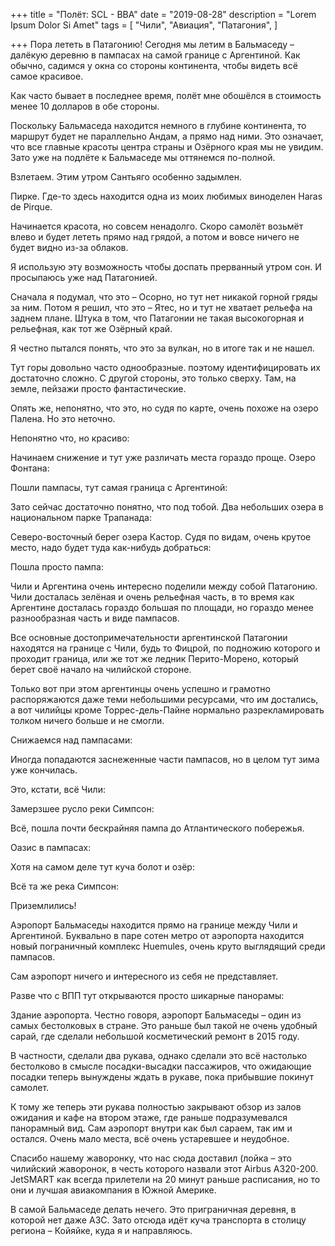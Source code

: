 +++
title = "Полёт: SCL - BBA"
date = "2019-08-28"
description = "Lorem Ipsum Dolor Si Amet"
tags = [
    "Чили",
    "Авиация",
    "Патагония",
]

+++
Пора лететь в Патагонию! Сегодня мы летим в Бальмаседу – далёкую деревню в пампасах на самой границе с Аргентиной. Как обычно, садимся у окна со стороны континента, чтобы видеть всё самое красивое.


Как часто бывает в последнее время, полёт мне обошёлся в стоимость менее 10 долларов в обе стороны.


Поскольку Бальмаседа находится немного в глубине континента, то маршрут будет не параллельно Андам, а прямо над ними. Это означает, что все главные красоты центра страны и Озёрного края мы не увидим. Зато уже на подлёте к Бальмаседе мы оттянемся по-полной.

Взлетаем. Этим утром Сантьяго особенно задымлен.


Пирке. Где-то здесь находится одна из моих любимых виноделен Haras de Pirque.


Начинается красота, но совсем ненадолго. Скоро самолёт возьмёт влево и будет лететь прямо над грядой, а потом и вовсе ничего не будет видно из-за облаков.


Я использую эту возможность чтобы доспать прерванный утром сон. И просыпаюсь уже над Патагонией.


Сначала я подумал, что это – Осорно, но тут нет никакой горной гряды за ним. Потом я решил, что это – Ятес, но и тут не хватает рельефа на заднем плане. Штука в том, что Патагонии не такая высокогорная и рельефная, как тот же Озёрный край.

Я честно пытался понять, что это за вулкан, но в итоге так и не нашел.


Тут горы довольно часто однообразные. поэтому идентифицировать их достаточно сложно. С другой стороны, это только сверху. Там, на земле, пейзажи просто фантастические.  


Опять же, непонятно, что это, но судя по карте, очень похоже на озеро Палена. Но это неточно.



Непонятно что, но красиво:



Начинаем снижение и тут уже различать места гораздо проще. Озеро Фонтана:


Пошли пампасы, тут самая граница с Аргентиной:


Зато сейчас достаточно понятно, что под тобой. Два небольших озера в национальном парке Трапанада:


Северо-восточный берег озера Кастор. Судя по видам, очень крутое место, надо будет туда как-нибудь добраться:


Пошла просто пампа:


Чили и Аргентина очень интересно поделили между собой Патагонию. Чили досталась зелёная и очень рельефная часть, в то время как Аргентине досталась гораздо большая по площади, но гораздо менее разнообразная часть и виде пампасов.


Все основные достопримечательности аргентинской Патагонии находятся на границе с Чили, будь то Фицрой, по подножию которого и проходит граница, или же тот же ледник Перито-Морено, который берет своё начало на чилийской стороне.


Только вот при этом аргентинцы очень успешно и грамотно распоряжаются даже теми небольшими ресурсами, что им достались, а вот чилийцы кроме Торрес-дель-Пайне нормально разрекламировать толком ничего больше и не смогли.



Снижаемся над пампасами:


Иногда попадаются заснеженные части пампасов, но в целом тут зима уже кончилась.




Это, кстати, всё Чили:


Замерзшее русло реки Симпсон:




Всё, пошла почти бескрайняя пампа до Атлантического побережья.






Оазис в пампасах:




Хотя на самом деле тут куча болот и озёр:


Всё та же река Симпсон:



Приземлились!


Аэропорт Бальмаседы находится прямо на границе между Чили и Аргентиной. Буквально в паре сотен метро от аэропорта находится новый пограничный комплекс Huemules, очень круто выглядящий среди пампасов.  

Сам аэропорт ничего и интересного из себя не представляет.


Разве что с ВПП тут открываются просто шикарные панорамы:



Здание аэропорта. Честно говоря, аэропорт Бальмаседы – один из самых бестолковых в стране. Это раньше был такой не очень удобный сарай, где сделали небольшой косметический ремонт в 2015 году.


В частности, сделали два рукава, однако сделали это всё настолько бестолково в смысле посадки-высадки пассажиров, что ожидающие посадки теперь вынуждены ждать в рукаве, пока прибывшие покинут самолет.

К тому же теперь эти рукава полностью закрывают обзор из залов ожидания и кафе на втором этаже, где раньше подразумевался панорамный вид. Сам аэропорт внутри как был сараем, так им и остался. Очень мало места, всё очень устаревшее и неудобное.


Спасибо нашему жаворонку, что нас сюда доставил (лойка – это чилийский жаворонок, в честь которого назвали этот Airbus A320-200. JetSMART как всегда прилетели на 20 минут раньше расписания, но то они и лучшая авиакомпания в Южной Америке.


В самой Бальмаседе делать нечего. Это приграничная деревня, в которой нет даже АЗС. Зато отсюда идёт куча транспорта в столицу региона – Койяйке, куда я и направляюсь. 
